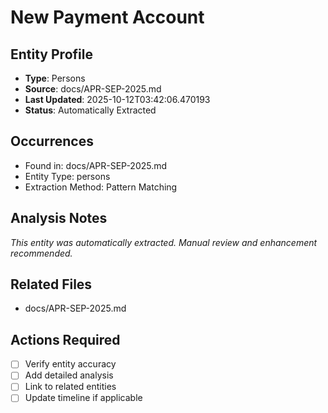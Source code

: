 # New Payment Account

## Entity Profile
- **Type**: Persons
- **Source**: docs/APR-SEP-2025.md
- **Last Updated**: 2025-10-12T03:42:06.470193
- **Status**: Automatically Extracted

## Occurrences
- Found in: docs/APR-SEP-2025.md
- Entity Type: persons
- Extraction Method: Pattern Matching

## Analysis Notes
*This entity was automatically extracted. Manual review and enhancement recommended.*

## Related Files
- docs/APR-SEP-2025.md

## Actions Required
- [ ] Verify entity accuracy
- [ ] Add detailed analysis
- [ ] Link to related entities
- [ ] Update timeline if applicable
